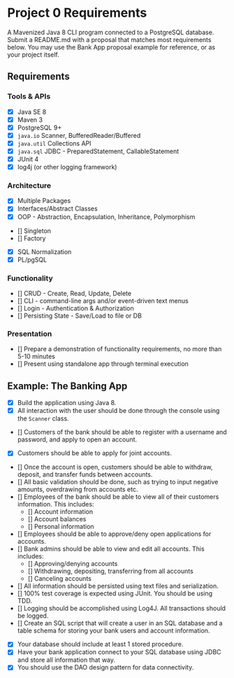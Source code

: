 # Project 0 Requirements
A Mavenized Java 8 CLI program connected to a PostgreSQL database. Submit a README.md with a proposal that matches most requirements below. You may use the Bank App proposal example for reference, or as your project itself.

## Requirements
### Tools & APIs
- [x] Java SE 8
- [x] Maven 3
- [x] PostgreSQL 9+
- [x] `java.io` Scanner, BufferedReader/Buffered
- [x] `java.util` Collections API
- [x] `java.sql` JDBC - PreparedStatement, CallableStatement
- [x] JUnit 4
- [x] log4j (or other logging framework)

### Architecture
- [x] Multiple Packages
- [x] Interfaces/Abstract Classes
- [x] OOP - Abstraction, Encapsulation, Inheritance, Polymorphism
- [] Singleton
- [] Factory
- [x] SQL Normalization
- [x] PL/pgSQL

### Functionality
- [] CRUD - Create, Read, Update, Delete
- [] CLI - command-line args and/or event-driven text menus
- [] Login - Authentication & Authorization
- [] Persisting State - Save/Load to file or DB

### Presentation
- [] Prepare a demonstration of functionality requirements, no more than 5-10 minutes
- [] Present using standalone app through terminal execution

## Example: The Banking App
- [x] Build the application using Java 8.
- [x] All interaction with the user should be done through the console using the `Scanner` class.
- [] Customers of the bank should be able to register with a username and password, and apply to open an account.
- [x] Customers should be able to apply for joint accounts.
- [] Once the account is open, customers should be able to withdraw, deposit, and transfer funds between accounts.
- [] All basic validation should be done, such as trying to input negative amounts, overdrawing from accounts etc.
- [] Employees of the bank should be able to view all of their customers information. This includes:
    - [] Account information
    - [] Account balances
    - [] Personal information
- [] Employees should be able to approve/deny open applications for accounts.
- [] Bank admins should be able to view and edit all accounts. This includes:
    - [] Approving/denying accounts
    - [] Withdrawing, depositing, transferring from all accounts
    - [] Canceling accounts
- [] All information should be persisted using text files and serialization.
- [] 100% test coverage is expected using JUnit. You should be using TDD.
- [] Logging should be accomplished using Log4J. All transactions should be logged.
- [] Create an SQL script that will create a user in an SQL database and a table schema for storing your bank users and account information.
- [x] Your database should include at least 1 stored procedure.
- [x] Have your bank application connect to your SQL database using JDBC and store all information that way.
- [x] You should use the DAO design pattern for data connectivity.